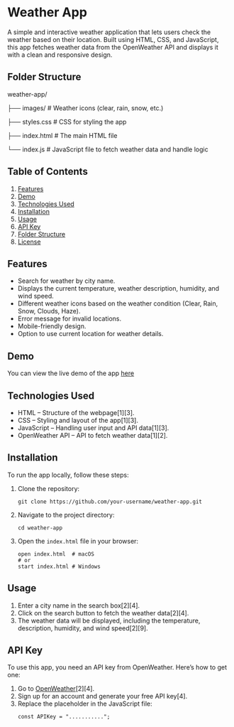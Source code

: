 # Weather App

A simple and interactive weather application that lets users check the weather based on their location. Built using HTML, CSS, and JavaScript, this app fetches weather data from the OpenWeather API and displays it with a clean and responsive design.

## Folder Structure
weather-app/

├── images/ # Weather icons (clear, rain, snow, etc.)

├── styles.css # CSS for styling the app

├── index.html # The main HTML file

└── index.js # JavaScript file to fetch weather data and handle logic

## Table of Contents
1.  [Features](#features)
2.  [Demo](#demo)
3.  [Technologies Used](#technologies-used)
4.  [Installation](#installation)
5.  [Usage](#usage)
6.  [API Key](#api-key)
7.  [Folder Structure](#folder-structure)
8.  [License](#license)

## Features
*   Search for weather by city name.
*   Displays the current temperature, weather description, humidity, and wind speed.
*   Different weather icons based on the weather condition (Clear, Rain, Snow, Clouds, Haze).
*   Error message for invalid locations.
*   Mobile-friendly design.
*   Option to use current location for weather details.

## Demo
You can view the live demo of the app [here](https://dilshannuwangahirimuthugoda.github.io/WeatherApp/
) 

## Technologies Used
*   HTML – Structure of the webpage[1][3].
*   CSS – Styling and layout of the app[1][3].
*   JavaScript – Handling user input and API data[1][3].
*   OpenWeather API – API to fetch weather data[1][2].

## Installation
To run the app locally, follow these steps:

1.  Clone the repository:
    ```
    git clone https://github.com/your-username/weather-app.git
    ```
2.  Navigate to the project directory:
    ```
    cd weather-app
    ```
3.  Open the `index.html` file in your browser:
    ```
    open index.html  # macOS
    # or
    start index.html # Windows
    ```

## Usage
1.  Enter a city name in the search box[2][4].
2.  Click on the search button to fetch the weather data[2][4].
3.  The weather data will be displayed, including the temperature, description, humidity, and wind speed[2][9].

## API Key
To use this app, you need an API key from OpenWeather. Here’s how to get one:
1.  Go to [OpenWeather](https://openweathermap.org/)[2][4].
2.  Sign up for an account and generate your free API key[4].
3.  Replace the placeholder in the JavaScript file:
    ```
    const APIKey = "...........";
    ```
